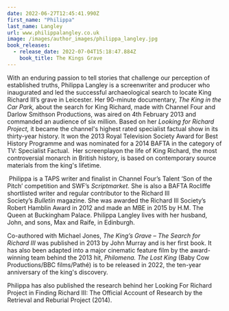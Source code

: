 ```yaml
---
date: 2022-06-27T12:45:41.990Z
first_name: "Philippa"
last_name: Langley
url: www.philippalangley.co.uk
image: /images/author_images/philippa_langley.jpg
book_releases:
  - release_date: 2022-07-04T15:18:47.884Z
    book_title: The Kings Grave
---
```

With an enduring passion to tell stories that challenge our perception of established truths, Philippa Langley is a screenwriter and producer who inaugurated and led the successful archaeological search to locate King Richard III’s grave in Leicester. Her 90-minute documentary, *The King in the Car Park,* about the search for King Richard, made with Channel Four and Darlow Smithson Productions, was aired on 4th February 2013 and commanded an audience of six million. Based on her *Looking for Richard Project,* it became the channel's highest rated specialist factual show in its thirty-year history. It won the 2013 Royal Television Society Award for Best History Programme and was nominated for a 2014 BAFTA in the category of TV: Specialist Factual.  Her screenplayon the life of King Richard, the most controversial monarch in British history, is based on contemporary source materials from the king's lifetime.

 Philippa is a TAPS writer and finalist in Channel Four’s Talent ‘Son of the Pitch’ competition and SWF’s *Scriptmarket*. She is also a BAFTA Rocliffe shortlisted writer and regular contributor to the Richard III Society’s *Bulletin* magazine. She was awarded the Richard III Society’s Robert Hamblin Award in 2012 and made an MBE in 2015 by H.M. The Queen at Buckingham Palace. Philippa Langley lives with her husband, John, and sons, Max and Raife, in Edinburgh.

Co-authored with Michael Jones, *The King’s Grave – The Search for Richard III* was published in 2013 by John Murray and is her first book. It has also been adapted into a major cinematic feature film by the award-winning team behind the 2013 hit, *Philomena. The Lost King* (Baby Cow Productions/BBC films/Pathé) is to be released in 2022, the ten-year anniversary of the king's discovery.

Philippa has also published the research behind her Looking For Richard Project in Finding Richard III: The Official Account of Research by the Retrieval and Reburial Project (2014).